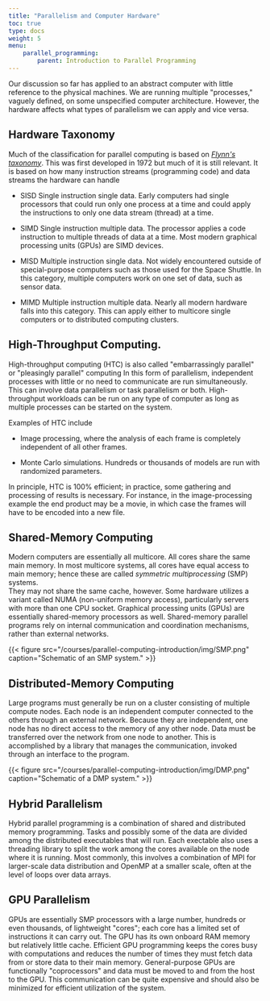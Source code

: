```yaml
---
title: "Parallelism and Computer Hardware"
toc: true
type: docs
weight: 5
menu:
    parallel_programming:
        parent: Introduction to Parallel Programming
---
```


Our discussion so far has applied to an abstract computer with little 
reference to the physical machines.  We are running multiple "processes," vaguely defined, on some unspecified computer architecture.  However, the hardware
affects what types of parallelism we can apply and vice versa.

## Hardware Taxonomy

Much of the classification for parallel computing is based on [_Flynn's taxonomy_](https://en.wikipedia.org/wiki/Flynn%27s_taxonomy). This was first developed in 1972 but much of it is still relevant.  It is based on how many instruction streams (programming code) and data streams the hardware can handle

- SISD
    Single instruction single data.  Early computers had single processors that could run only one process at a time and could apply the instructions to only one data stream (thread) at a time.

- SIMD
    Single instruction multiple data.  The processor applies a code instruction to multiple threads of data at a time.  Most modern graphical processing units (GPUs) are SIMD devices.

- MISD
    Multiple instruction single data.  Not widely encountered outside of special-purpose computers such as those used for the Space Shuttle.  In this category, multiple computers work on one set of data, such as sensor data.

- MIMD
    Multiple instruction multiple data.  Nearly all modern hardware falls into this category.  This can apply either to multicore single computers or to distributed computing clusters.

## High-Throughput Computing.

High-throughput computing (HTC) is also called "embarrassingly parallel" or "pleasingly parallel" computing  In this form of parallelism, independent processes with little or no need to communicate are run simultaneously.  This can involve data parallelism or task parallelism or both.  High-throughput workloads can
be run on any type of computer as long as multiple processes can be started 
on the system.  

Examples of HTC include

- Image processing, where the analysis of each frame is completely independent of all other frames.  

- Monte Carlo simulations.  Hundreds or thousands of models are run with randomized parameters.  

In principle, HTC is 100% efficient; in practice, some gathering and processing of results is necessary.  For instance, in the image-processing example the end product may be a movie, in which case the frames will have to be encoded into a new file.  

## Shared-Memory Computing

Modern computers are essentially all multicore.  All cores share the same
main memory.  In most multicore systems, all cores have equal access to main
memory; hence these are called _symmetric multiprocessing_ (SMP) systems.   
They may not share the same cache, however.  Some hardware utilizes a variant
called NUMA (non-uniform memory access), particularly servers with more than
one CPU socket.  Graphical processing units (GPUs) are essentially shared-memory processors as well.  Shared-memory parallel programs rely on internal
communication and coordination mechanisms, rather than external networks.  

{{< figure src="/courses/parallel-computing-introduction/img/SMP.png" caption="Schematic of an SMP system." >}}

## Distributed-Memory Computing

Large programs must generally be run on a cluster consisting of multiple
compute nodes.  Each node is an independent computer connected to the others
through an external network.  Because they are independent, one node has no
direct access to the memory of any other node.  Data must be transferred over
the network from one node to another.  This is accomplished by a library 
that manages the communication, invoked through an interface to the 
program. 

{{< figure src="/courses/parallel-computing-introduction/img/DMP.png" caption="Schematic of a DMP system." >}}

## Hybrid Parallelism

Hybrid parallel programming is a combination of shared and distributed memory programming.  Tasks and possibly some of the data are divided among the distributed executables that will run.  Each exectable also uses a threading library
to split the work among the cores available on the node where it is running.
Most commonly, this involves a combination of MPI for larger-scale data
distribution and OpenMP at a smaller scale, often at the level of loops over
data arrays.

## GPU Parallelism

GPUs are essentially SMP processors with a large number, hundreds or even thousands, of lightweight "cores"; each core has a limited set of instructions it can carry out.  The GPU has its own onboard RAM memory but relatively little cache.  Efficient GPU programming keeps the cores busy with computations and reduces the number of times they must fetch data from or store data to their main memory.  General-purpose GPUs are functionally "coprocessors" and data must be moved to and from the host to the GPU.  This communication can be quite expensive
and should also be minimized for efficient utilization of the system. 
